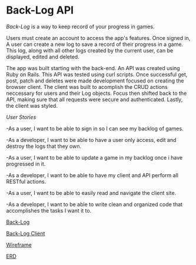 # Back-Log API

_Back-Log_ is a way to keep record of your progress in games.

Users must create an account to access the app's features. Once signed in,
A user can create a new log to save a record of their progress in a game.
This log, along with all other logs created by the current user, can be displayed,
edited and deleted.

The app was built starting with the back-end. An API was created using Ruby on Rails.
This API was tested using curl scripts. Once successful get, post, patch and deletes
were made development focused on creating the browser client. The client was built
to acomplish the CRUD actions neccessary for users and their Log objects. Focus then
shifted back to the API, making sure that all requests were secure and authenticated.
Lastly, the client was styled.

_User Stories_

-As a user, I want to be able to sign in so I can see my backlog of games.

-As a developer, I want to be able to have a user only access, edit and destroy
the logs that they own.

-As a user, I want to be able to update a game in my backlog once i have progressed in it.

-As a developer, I want to be able to have my client and API perform all RESTful actions.

-As a user, I want to be able to easily read and navigate the client site.

-As a developer, I want to be able to write clean and organized code that
accomplishes the tasks I want it to.

[Back-Log](https://james-coombs.github.io/back-log-client/)

[Back-Log Client](https://github.com/james-coombs/back-log-client)

[Wireframe](http://i.imgur.com/9ja2CUn.jpg)

[ERD](http://i.imgur.com/rj8ZSJE.jpg)
